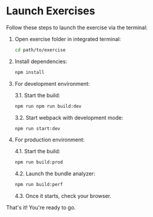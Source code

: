 # Launch Exercises

Follow these steps to launch the exercise via the terminal:

1. Open exercise folder in integrated terminal:

   ```bash
   cd path/to/exercise
   ```

2. Install dependencies:

   ```bash
   npm install
   ```

3. For development environment:

   3.1. Start the build:

   ```bash
   npm run npm run build:dev
   ```

   3.2. Start webpack with development mode:

   ```bash
   npm run start:dev
   ```

4. For production environment:

   4.1. Start the build:

   ```bash
   npm run build:prod
   ```

   4.2. Launch the bundle analyzer:

   ```bash
   npm run build:perf
   ```

   4.3. Once it starts, check your browser.

That's it! You're ready to go.
